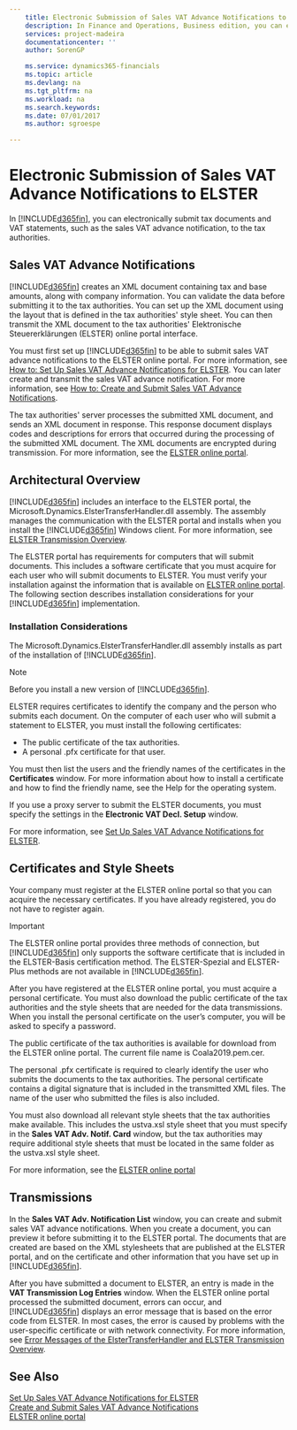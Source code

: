 ```yaml
---
    title: Electronic Submission of Sales VAT Advance Notifications to ELSTER
    description: In Finance and Operations, Business edition, you can electronically submit tax documents and VAT statements, such as the sales VAT advance notification, to the tax authorities.
    services: project-madeira
    documentationcenter: ''
    author: SorenGP

    ms.service: dynamics365-financials
    ms.topic: article
    ms.devlang: na
    ms.tgt_pltfrm: na
    ms.workload: na
    ms.search.keywords:
    ms.date: 07/01/2017
    ms.author: sgroespe

---
```

# Electronic Submission of Sales VAT Advance Notifications to ELSTER
In [!INCLUDE[d365fin](../../includes/d365fin_md.md)], you can electronically submit tax documents and VAT statements, such as the sales VAT advance notification, to the tax authorities.  

## Sales VAT Advance Notifications  
[!INCLUDE[d365fin](../../includes/d365fin_md.md)] creates an XML document containing tax and base amounts, along with company information. You can validate the data before submitting it to the tax authorities. You can set up the XML document using the layout that is defined in the tax authorities' style sheet. You can then transmit the XML document to the tax authorities' Elektronische Steuererklärungen (ELSTER) online portal interface.  

You must first set up [!INCLUDE[d365fin](../../includes/d365fin_md.md)] to be able to submit sales VAT advance notifications to the ELSTER online portal. For more information, see [How to: Set Up Sales VAT Advance Notifications for ELSTER](how-to-set-up-sales-vat-advance-notifications-for-elster.md). You can later create and transmit the sales VAT advance notification. For more information, see [How to: Create and Submit Sales VAT Advance Notifications](how-to-create-and-submit-sales-vat-advance-notifications.md).

The tax authorities' server processes the submitted XML document, and sends an XML document in response. This response document displays codes and descriptions for errors that occurred during the processing of the submitted XML document. The XML documents are encrypted during transmission. For more information, see the [ELSTER online portal](http://go.microsoft.com/fwlink/?LinkId=155998).  

## Architectural Overview  
[!INCLUDE[d365fin](../../includes/d365fin_md.md)] includes an interface to the ELSTER portal, the Microsoft.Dynamics.ElsterTransferHandler.dll assembly. The assembly manages the communication with the ELSTER portal and installs when you install the [!INCLUDE[d365fin](../../includes/d365fin_md.md)] Windows client. For more information, see [ELSTER Transmission Overview](elster-transmission-overview.md).

The ELSTER portal has requirements for computers that will submit documents. This includes a software certificate that you must acquire for each user who will submit documents to ELSTER. You must verify your installation against the information that is available on [ELSTER online portal](http://go.microsoft.com/fwlink/?LinkId=155998). The following section describes installation considerations for your [!INCLUDE[d365fin](../../includes/d365fin_md.md)] implementation.  

### Installation Considerations  
The Microsoft.Dynamics.ElsterTransferHandler.dll assembly installs as part of the installation of [!INCLUDE[d365fin](../../includes/d365fin_md.md)].  

> [!NOTE]  
>  Before you install a new version of [!INCLUDE[d365fin](../../includes/d365fin_md.md)].  

ELSTER requires certificates to identify the company and the person who submits each document. On the computer of each user who will submit a statement to ELSTER, you must install the following certificates:  

- The public certificate of the tax authorities.  
- A personal .pfx certificate for that user.  

You must then list the users and the friendly names of the certificates in the **Certificates** window. For more information about how to install a certificate and how to find the friendly name, see the Help for the operating system.  

If you use a proxy server to submit the ELSTER documents, you must specify the settings in the **Electronic VAT Decl. Setup** window.  

For more information, see [Set Up Sales VAT Advance Notifications for ELSTER](how-to-set-up-sales-vat-advance-notifications-for-elster.md).  

## Certificates and Style Sheets  
Your company must register at the ELSTER online portal so that you can acquire the necessary certificates. If you have already registered, you do not have to register again.  

> [!IMPORTANT]  
> The ELSTER online portal provides three methods of connection, but [!INCLUDE[d365fin](../../includes/d365fin_md.md)] only supports the software certificate that is included in the ELSTER-Basis certification method. The ELSTER-Spezial and ELSTER-Plus methods are not available in [!INCLUDE[d365fin](../../includes/d365fin_md.md)].  

After you have registered at the ELSTER online portal, you must acquire a personal certificate. You must also download the public certificate of the tax authorities and the style sheets that are needed for the data transmissions. When you install the personal certificate on the user’s computer, you will be asked to specify a password.  

The public certificate of the tax authorities is available for download from the ELSTER online portal. The current file name is Coala2019.pem.cer.  

The personal .pfx certificate is required to clearly identify the user who submits the documents to the tax authorities. The personal certificate contains a digital signature that is included in the transmitted XML files. The name of the user who submitted the files is also included.  

You must also download all relevant style sheets that the tax authorities make available. This includes the ustva.xsl style sheet that you must specify in the **Sales VAT Adv. Notif. Card** window, but the tax authorities may require additional style sheets that must be located in the same folder as the ustva.xsl style sheet.  

For more information, see the [ELSTER online portal](http://go.microsoft.com/fwlink/?LinkId=155998)  

## Transmissions  
In the **Sales VAT Adv. Notification List** window, you can create and submit sales VAT advance notifications. When you create a document, you can preview it before submitting it to the ELSTER portal. The documents that are created are based on the XML stylesheets that are published at the ELSTER portal, and on the certificate and other information that you have set up in [!INCLUDE[d365fin](../../includes/d365fin_md.md)].  

After you have submitted a document to ELSTER, an entry is made in the **VAT Transmission Log Entries** window. When the ELSTER online portal processed the submitted document, errors can occur, and [!INCLUDE[d365fin](../../includes/d365fin_md.md)] displays an error message that is based on the error code from ELSTER. In most cases, the error is caused by problems with the user-specific certificate or with network connectivity. For more information, see [Error Messages of the ElsterTransferHandler and ELSTER Transmission Overview](error-messages-of-the-elstertransferhandler.md).

## See Also  
 [Set Up Sales VAT Advance Notifications for ELSTER](how-to-set-up-sales-vat-advance-notifications-for-elster.md)   
 [Create and Submit Sales VAT Advance Notifications](how-to-create-and-submit-sales-vat-advance-notifications.md)   
 [ELSTER online portal](http://go.microsoft.com/fwlink/?LinkId=155998)
